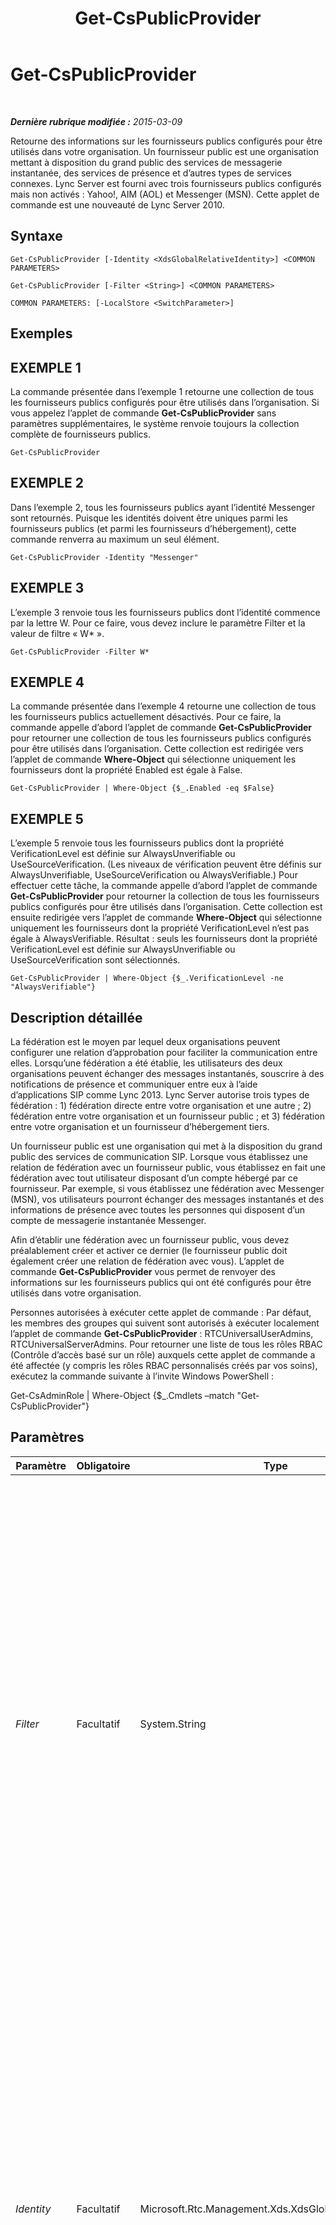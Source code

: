 ﻿---
title: Get-CsPublicProvider
TOCTitle: Get-CsPublicProvider
ms:assetid: c122505d-7209-4dcb-a888-5c73f58fa68a
ms:mtpsurl: https://technet.microsoft.com/fr-fr/library/Gg412945(v=OCS.15)
ms:contentKeyID: 49298722
ms.date: 05/20/2016
mtps_version: v=OCS.15
ms.translationtype: HT
---

# Get-CsPublicProvider

 

_**Dernière rubrique modifiée :** 2015-03-09_

Retourne des informations sur les fournisseurs publics configurés pour être utilisés dans votre organisation. Un fournisseur public est une organisation mettant à disposition du grand public des services de messagerie instantanée, des services de présence et d’autres types de services connexes. Lync Server est fourni avec trois fournisseurs publics configurés mais non activés : Yahoo\!, AIM (AOL) et Messenger (MSN). Cette applet de commande est une nouveauté de Lync Server 2010.

## Syntaxe

    Get-CsPublicProvider [-Identity <XdsGlobalRelativeIdentity>] <COMMON PARAMETERS>

    Get-CsPublicProvider [-Filter <String>] <COMMON PARAMETERS>

    COMMON PARAMETERS: [-LocalStore <SwitchParameter>]

## Exemples

## EXEMPLE 1

La commande présentée dans l’exemple 1 retourne une collection de tous les fournisseurs publics configurés pour être utilisés dans l’organisation. Si vous appelez l’applet de commande **Get-CsPublicProvider** sans paramètres supplémentaires, le système renvoie toujours la collection complète de fournisseurs publics.

    Get-CsPublicProvider

## EXEMPLE 2

Dans l’exemple 2, tous les fournisseurs publics ayant l’identité Messenger sont retournés. Puisque les identités doivent être uniques parmi les fournisseurs publics (et parmi les fournisseurs d’hébergement), cette commande renverra au maximum un seul élément.

    Get-CsPublicProvider -Identity "Messenger"

## EXEMPLE 3

L’exemple 3 renvoie tous les fournisseurs publics dont l’identité commence par la lettre W. Pour ce faire, vous devez inclure le paramètre Filter et la valeur de filtre « W\* ».

    Get-CsPublicProvider -Filter W*

## EXEMPLE 4

La commande présentée dans l’exemple 4 retourne une collection de tous les fournisseurs publics actuellement désactivés. Pour ce faire, la commande appelle d’abord l’applet de commande **Get-CsPublicProvider** pour retourner une collection de tous les fournisseurs publics configurés pour être utilisés dans l’organisation. Cette collection est redirigée vers l’applet de commande **Where-Object** qui sélectionne uniquement les fournisseurs dont la propriété Enabled est égale à False.

    Get-CsPublicProvider | Where-Object {$_.Enabled -eq $False}

## EXEMPLE 5

L’exemple 5 renvoie tous les fournisseurs publics dont la propriété VerificationLevel est définie sur AlwaysUnverifiable ou UseSourceVerification. (Les niveaux de vérification peuvent être définis sur AlwaysUnverifiable, UseSourceVerification ou AlwaysVerifiable.) Pour effectuer cette tâche, la commande appelle d’abord l’applet de commande **Get-CsPublicProvider** pour retourner la collection de tous les fournisseurs publics configurés pour être utilisés dans l’organisation. Cette collection est ensuite redirigée vers l’applet de commande **Where-Object** qui sélectionne uniquement les fournisseurs dont la propriété VerificationLevel n’est pas égale à AlwaysVerifiable. Résultat : seuls les fournisseurs dont la propriété VerificationLevel est définie sur AlwaysUnverifiable ou UseSourceVerification sont sélectionnés.

    Get-CsPublicProvider | Where-Object {$_.VerificationLevel -ne "AlwaysVerifiable"}

## Description détaillée

La fédération est le moyen par lequel deux organisations peuvent configurer une relation d’approbation pour faciliter la communication entre elles. Lorsqu’une fédération a été établie, les utilisateurs des deux organisations peuvent échanger des messages instantanés, souscrire à des notifications de présence et communiquer entre eux à l’aide d’applications SIP comme Lync 2013. Lync Server autorise trois types de fédération : 1) fédération directe entre votre organisation et une autre ; 2) fédération entre votre organisation et un fournisseur public ; et 3) fédération entre votre organisation et un fournisseur d’hébergement tiers.

Un fournisseur public est une organisation qui met à la disposition du grand public des services de communication SIP. Lorsque vous établissez une relation de fédération avec un fournisseur public, vous établissez en fait une fédération avec tout utilisateur disposant d’un compte hébergé par ce fournisseur. Par exemple, si vous établissez une fédération avec Messenger (MSN), vos utilisateurs pourront échanger des messages instantanés et des informations de présence avec toutes les personnes qui disposent d’un compte de messagerie instantanée Messenger.

Afin d’établir une fédération avec un fournisseur public, vous devez préalablement créer et activer ce dernier (le fournisseur public doit également créer une relation de fédération avec vous). L’applet de commande **Get-CsPublicProvider** vous permet de renvoyer des informations sur les fournisseurs publics qui ont été configurés pour être utilisés dans votre organisation.

Personnes autorisées à exécuter cette applet de commande : Par défaut, les membres des groupes qui suivent sont autorisés à exécuter localement l’applet de commande **Get-CsPublicProvider** : RTCUniversalUserAdmins, RTCUniversalServerAdmins. Pour retourner une liste de tous les rôles RBAC (Contrôle d’accès basé sur un rôle) auxquels cette applet de commande a été affectée (y compris les rôles RBAC personnalisés créés par vos soins), exécutez la commande suivante à l’invite Windows PowerShell :

Get-CsAdminRole | Where-Object {$\_.Cmdlets –match "Get-CsPublicProvider"}

## Paramètres


<table>
<colgroup>
<col style="width: 25%" />
<col style="width: 25%" />
<col style="width: 25%" />
<col style="width: 25%" />
</colgroup>
<thead>
<tr class="header">
<th>Paramètre</th>
<th>Obligatoire</th>
<th>Type</th>
<th>Description</th>
</tr>
</thead>
<tbody>
<tr class="odd">
<td><p><em>Filter</em></p></td>
<td><p>Facultatif</p></td>
<td><p>System.String</p></td>
<td><p>Permet d’utiliser des valeurs de caractère générique afin de renvoyer un ou plusieurs fournisseurs publics. Par exemple, pour retourner une collection de tous les fournisseurs publics dont l’identité commence par la lettre Y, utilisez cette syntaxe : -Filter &quot;Y*&quot;. Pour retourner une collection de tous les fournisseurs publics qui contiennent la valeur de chaîne « Windows » dans leur identité, utilisez cette syntaxe : -Filter &quot;*Windows*&quot;.</p></td>
</tr>
<tr class="even">
<td><p><em>Identity</em></p></td>
<td><p>Facultatif</p></td>
<td><p>Microsoft.Rtc.Management.Xds.XdsGlobalRelativeIdentity</p></td>
<td><p>Identificateur unique du fournisseur public à renvoyer. Cette identité est généralement le nom du site web fournissant les services (par exemple Yahoo!, AOL, MSN, etc.).</p>
<p>Vous ne pouvez pas utiliser de caractères génériques lors de la spécification de l’identité. Afin d’utiliser des caractères génériques pour renvoyer un ou plusieurs fournisseurs publics, utilisez le paramètre Filter.</p></td>
</tr>
<tr class="odd">
<td><p><em>LocalStore</em></p></td>
<td><p>Facultatif</p></td>
<td><p>System.Management.Automation.SwitchParameter</p></td>
<td><p>Récupère les données du fournisseur public à partir du réplica local du magasin central de gestion, plutôt que du magasin central de gestion lui-même.</p></td>
</tr>
</tbody>
</table>


## Types d’entrées

Aucun. L’applet de commande **Get-CsPublicProvider** n’accepte pas les données redirigées.

## Types de retours

Renvoie des instances de l’objet Microsoft.Rtc.Management.WritableConfig.Settings.Edge.DisplayPublicProvider.

## Voir aussi

#### Autres ressources

[Disable-CsPublicProvider](disable-cspublicprovider.md)  
[Enable-CsPublicProvider](enable-cspublicprovider.md)  
[New-CsPublicProvider](new-cspublicprovider.md)  
[Remove-CsPublicProvider](remove-cspublicprovider.md)  
[Set-CsPublicProvider](set-cspublicprovider.md)

